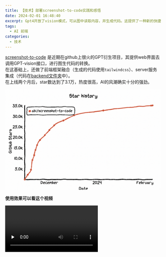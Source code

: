 ```yaml
---
title: 【技术】部署screenshot-to-code实践和感悟
date: 2024-02-01 16:48:40
excerpt: Gpt4开放了vision模式，可从图中读取内容，并生成代码。这提供了一种新的快捷编码思路。
tags:
  - AI 前端
categories:
  - 技术
---
```


<!-- @format -->
[screenshot-to-code](https://github.com/abi/screenshot-to-code) 是近期在github上很火的GPT衍生项目，其提供web界面去调用GPT-vision接口，进行图生代码的转换。  
在这基础上，还做了前端框架融合（生成的代码使用`tailwindcss`）、server服务集成（代码在[backend文件夹](https://github.com/abi/screenshot-to-code/tree/main/backend)中）。  
在上线两个月后，star数达到了3.1万，热度很高，AI的风潮确实十分的强劲。  

![Alt text](../images/stc_3.png)

**使用效果可以看这个视频**  

<video id="video" controls="" preload="none" >
  <source id="mp4" src="../images/stc_demo.mov" type="video/mp4">
</videos>

# 安装
下面来简单介绍下，在安装部署screenshot-to-code过程中可能遇到的问题。将分成两个部分来入手介绍。

## 基础依赖
screenshot-to-code项目中包含了前端和后端两部分，分别在frontend、backend文件夹中。需要分别将前后端项目启动，才算完整运行。  
前端部分使用`yarn`作依赖管理，`node`作webui的server环境，后端部分则使用poetry作依赖管理，`python`作api的server环境。同时，为了避免多个环境依赖问题，项目使用docker多镜像联合运行，所以需要本地机器安装了[docker](https://www.docker.com/)和[docker-compose](https://docs.docker.com/compose/)。  
最后，项目的核心能力是通过调用GPT-vision接口实现，所以还需要我们拥有`openai`的`OPENAI_API_KEY`，KEY需要我们在[openai官网](https://chat.openai.com/)上开通GPT4的会员才能使用（GPT4需要付费使用，价格可以参考[Pricing](https://openai.com/pricing)）。  

简单对上面的概念做下介绍:   
- `yarn`: `JavaScript`生态中的一种包管理工具
- `poetry`: `Python`生态中的一种包管理工具
- `docker`: 虚拟化工具，可分割出独立的环境模块，并在其中完成复杂依赖的安装，且不会影响宿主机器和宿主上的其他程序
- `docker-compose`: 将由`docker`虚拟化出的多个环境模块联合到一起的工具，比如将前端的模块、后端的模块联合到一起，组成网站

## 安装运行
### 通过dcokcer

1. **安装docker**  

按照官网给出的只是进行安装即可。  
https://docs.docker.com/engine/install/

2. **安装docker-compose**  

同样，按照官网给出的文档进行安装即可。  
https://docs.docker.com/compose/install/  

3. **下载项目，并开始构建**  
  在前两者下载完毕后，将项目clone到本地，并在终端进入文件夹下，运行`docker-compose`  

```bash
docker-compose up -d --build
```
当然，如果你因为某些原因无法使用docker，那么也可以手动安装依赖，再运行，只是复杂度会上升很多。
下面给出一些手动安装时候，需要注意的坑。

1、`python`需要安装3.12版本   

如果本地已有`python`，那么可以先下载`conda`，然后再通过`conda`下载不同版本的`python`环境。  
这一步很重要，不同`python`版本中的`poetry`最新版是不一样的，比如我最开始使用`python3.6`安装`poetry`的时候，只能安装1.17版本。  
但是`poetry`在1.20版本，有不兼容性升级，而`screenshot-to-code`需要1.2以上，否则无法成功读取backend/`pyproject.toml`的数据。 

```bash
conda create -n py_312 python=3.12
conda init
conda activate py_312
```

2、`poetry`安装时，需要依赖`setuptools-rust`和`rust>=1.48.0`  

`poetry`工具依赖`rust`版本，所以如果希望成功安装`poetry`，还需要先对本机的`rust`和`setuptools-rust`进行安装升级。在安装rust相关依赖的时候，可能会提示没有找到`openssl`，需要安装相关依赖。  
```bash
# 安装poetry，如果遇到提示rust相关问题，执行下面的
pip install poetry==1.4.1

# 下载安装rust
curl --proto '=https' --tlsv1.2 -sSf https://sh.rustup.rs | sh
source $HOME/.cargo/env
# 通过pip安装setuptools-rust，pip是python自带的包管理工具，类似于npm之于node
pip install setuptools-rust
# dnf是linux federo版本下的包管理器
dnf install openssl-devel
# 如果是mac，可以通过brew进行下载
brew install openssl
```

3、在激活环境中，注意检测`poetry`版本  

由于可能会安装另一个版本的`python`，所以一定要注意自己执行的`poetry`版本是否为新版本。
```bash
# 如果poetry版本为1.4.1（或者>=1.2），那么就没有问题
poetry --version
```

4、如果你将服务部署在阿里云的esc上，前后端都成功启动后，通过ip+端口仍然无法访问服务，那你可能要遇到了`TCP6`问题。  

由于服务启动后，监听是`ipv6`地址，但目前阿里云默认没有对外提供`ipv6`的访问，便会出现无法访问的情况。  

![ipv6](../images/stc_1.png)  

是否监听的是`ipv6`的地址，可以通过ping本机地址来查看，对于localhost(::1):就是监听`ipv6`  
或者通过查看网络命令  
```bash
# 5173是前端服务的端口
netstat -an | grep 5173
```

![netstat](../images/stc_2.png)  

如果第一列是`TCP6`，则表示服务监听的是`ipv6`。   
解决这个问题，需要将监听的协议类型改成`TCP4`，并把监听的ip地址从`127.0.0.1`改为`0.0.0.0`。  
这需要在启动前后端服务的时候分别指定host  
```bash 
# 启动前端
yarn dev --host 0.0.0.0
# 启动后端
poetry run uvicorn main:app --reload --port 7001 --host 0.0.0.0
```

5、在系统环境中设置`OPENAI_API_KEY`  

这个需要在`openai`去获取，注意: key生成后，会下载到本地，`openai`网站并不会帮我们保存，需要注意保存。  
```bash
cd backend
echo "OPENAI_API_KEY=sk-your-key" > .env
```

6、在云服务中，需要将前后端链接接口链接起来  

如果你将服务部署在云服务上的虚拟机中，那么当前后端被分别启动后，需要通过设置`Vite`配置，让前端能够调用后端接口。  

```bash
vi fonrtend/.env.local
# 添加如下两行
VITE_WS_BACKEND_URL=ws://8.217.183.2:7001
VITE_HTTP_BACKEND_URL=http://8.217.183.2:7001
```

# 思考

由于在之前已用过`GPT-vision`做图转代码，得到的效果并不如意，生成的代码还原度从感觉上，最多三四成，有时候甚至基本结构也无法相同，后续也难以通过`GPT`对之前的结果进行优化。  

所以在跑本地demo前，我认为`screenshot-to-code`会对`prompt`做优化，同时可能采用类似于`Stable Diffusion`的局部重绘机制，提供持续优化方法，使得生成的页面会很贴近图片内容。  

可惜的是，由于`GPT4`是收费的，所以并没有在线demo可供测试。而在本地安装使用后，发现其能力也只是对`GPT4`能力调用的web化封装。而随着`GPTstore`的上线，开放出来很多人的`prompt`，大家的需求也不会满足于单纯的web化封装。  

而项目前端使用的是`nextjs`框架，和数据学习方向，大家常用的`gradio`并不相同，对于后续更多`LLM`类模型接入、各种插件接入，构建生态，并不有利。  

因此，我对项目后续能否顺利发展存疑。前端程序员有自己的圈子，启动项目时也往往使用圈内成熟的框架。但是这个成熟的框架，却可能对未来产生限制，不禁让人思考，技术选型，到底需要兼顾什么？